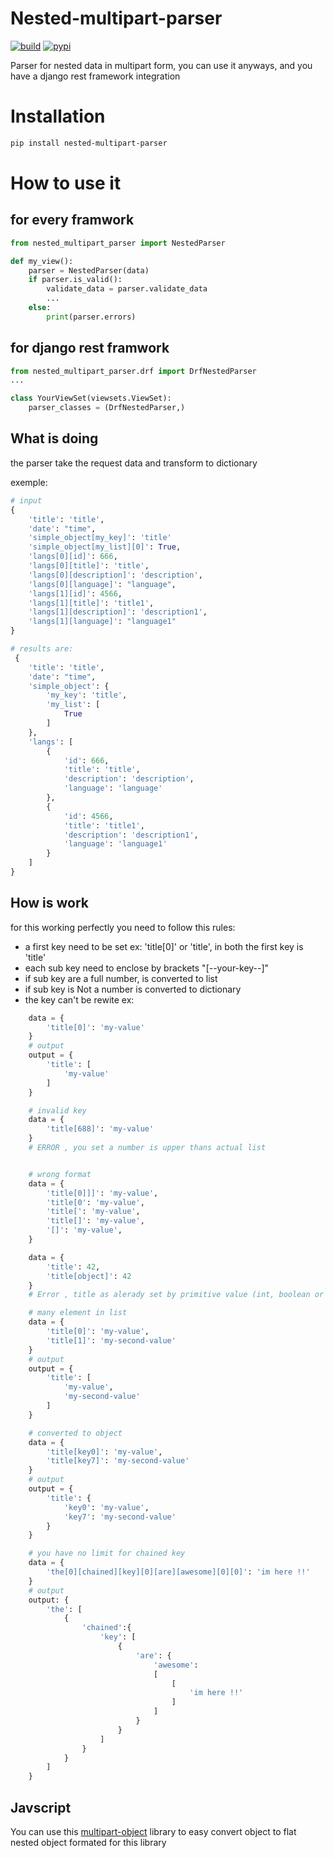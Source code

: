 # Nested-multipart-parser

[![build](https://github.com/remigermain/nested-multipart-parser/actions/workflows/main.yml/badge.svg)](https://github.com/remigermain/nested-multipart-parser/actions/workflows/main.yml)
[![pypi](https://img.shields.io/pypi/v/nested-multipart-parser)](https://pypi.org/project/nested-multipart-parser/)

Parser for nested data in multipart form, you can use it anyways, and you have a django rest framework integration

# Installation

```bash
pip install nested-multipart-parser
```

# How to use it

## for every framwork

```python
from nested_multipart_parser import NestedParser

def my_view():
	parser = NestedParser(data)
	if parser.is_valid():
		validate_data = parser.validate_data
		...
	else:
		print(parser.errors)

```

## for django rest framwork

```python
from nested_multipart_parser.drf import DrfNestedParser
...

class YourViewSet(viewsets.ViewSet):
	parser_classes = (DrfNestedParser,)
```

## What is doing

the parser take the request data and transform to dictionary

exemple:

```python
# input
{
	'title': 'title',
	'date': "time",
	'simple_object[my_key]': 'title'
	'simple_object[my_list][0]': True,
	'langs[0][id]': 666,
	'langs[0][title]': 'title',
	'langs[0][description]': 'description',
	'langs[0][language]': "language",
	'langs[1][id]': 4566,
	'langs[1][title]': 'title1',
	'langs[1][description]': 'description1',
	'langs[1][language]': "language1"
}

# results are:
 {
	'title': 'title',
	'date': "time",
	'simple_object': {
		'my_key': 'title',
		'my_list': [
			True
		]
	},
	'langs': [
		{
			'id': 666,
			'title': 'title',
			'description': 'description',
			'language': 'language'
		},
		{
			'id': 4566,
			'title': 'title1',
			'description': 'description1',
			'language': 'language1'
		}
	]
}
```

## How is work

for this working perfectly you need to follow this rules:

- a first key need to be set ex: 'title[0]' or 'title', in both the first key is 'title'
- each sub key need to enclose by brackets "[--your-key--]"
- if sub key are a full number, is converted to list
- if sub key is Not a number is converted to dictionary
- the key can't be rewite
  ex:

```python
	data = {
		'title[0]': 'my-value'
	}
	# output
	output = {
		'title': [
			'my-value'
		]
	}

	# invalid key
	data = {
		'title[688]': 'my-value'
	}
	# ERROR , you set a number is upper thans actual list


	# wrong format
	data = {
		'title[0]]]': 'my-value',
		'title[0': 'my-value',
		'title[': 'my-value',
		'title[]': 'my-value',
		'[]': 'my-value',
	}

	data = {
		'title': 42,
		'title[object]': 42
	}
	# Error , title as alerady set by primitive value (int, boolean or string)

	# many element in list
	data = {
		'title[0]': 'my-value',
		'title[1]': 'my-second-value'
	}
	# output
	output = {
		'title': [
			'my-value',
			'my-second-value'
		]
	}

	# converted to object
	data = {
		'title[key0]': 'my-value',
		'title[key7]': 'my-second-value'
	}
	# output
	output = {
		'title': {
			'key0': 'my-value',
			'key7': 'my-second-value'
		}
	}

	# you have no limit for chained key
	data = {
		'the[0][chained][key][0][are][awesome][0][0]': 'im here !!'
	}
	# output
	output: {
		'the': [
			{
				'chained':{
					'key': [
						{
							'are': {
								'awesome':
								[
									[
										'im here !!'
									]
								]
							}
						}
					]
				}
			}
		]
	}
```


## Javscript
You can use this [multipart-object](https://github.com/remigermain/multipart-object) library to easy convert object to flat nested object formated for this library
